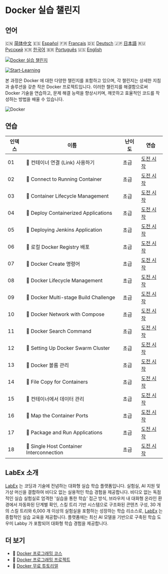 # Docker 실습 챌린지

## 언어

🇨🇳 [简体中文](README_zh.md) 🇪🇸 [Español](README_es.md) 🇫🇷 [Français](README_fr.md) 🇩🇪 [Deutsch](README_de.md) 🇯🇵 [日本語](README_ja.md) 🇷🇺 [Русский](README_ru.md) 🇰🇷 [한국어](README_ko.md) 🇧🇷 [Português](README_pt.md) 🇺🇸 [English](README.md) 

[![Docker 실습 챌린지](https://cover-creator.labex.io/docker-practice-challenges.png?lang=ko)](https://labex.io/ko/courses/docker-practice-challenges)

[![Start-Learning](https://img.shields.io/badge/Start-Learning-whitesmoke?style=for-the-badge)](https://labex.io/ko/courses/docker-practice-challenges)

본 과정은 Docker 에 대한 다양한 챌린지를 포함하고 있으며, 각 챌린지는 상세한 지침과 솔루션을 갖춘 작은 Docker 프로젝트입니다. 이러한 챌린지를 해결함으로써 Docker 기술을 연습하고, 문제 해결 능력을 향상시키며, 깨끗하고 효율적인 코드를 작성하는 방법을 배울 수 있습니다.

![Docker](https://img.shields.io/badge/Docker-whitesmoke?style=for-the-badge&logo=docker)


## 연습

|   인덱스 | 이름                                      | 난이도   | 연습                                                                                                                                                  |
|----------|-------------------------------------------|----------|-------------------------------------------------------------------------------------------------------------------------------------------------------|
|       01 | 🎯  컨테이너 연결 (Link) 사용하기         | 초급     | <a target='_blank' href='https://labex.io/ko/labs/docker-connect-containers-with-link-49351?course=docker-practice-challenges'>도전 시작</a>          |
|       02 | 🎯  Connect to Running Container          | 초급     | <a target='_blank' href='https://labex.io/ko/labs/docker-connect-to-running-container-15812?course=docker-practice-challenges'>도전 시작</a>          |
|       03 | 🎯  Container Lifecycle Management        | 초급     | <a target='_blank' href='https://labex.io/ko/labs/docker-container-lifecycle-management-7767?course=docker-practice-challenges'>도전 시작</a>         |
|       04 | 🎯  Deploy Containerized Applications     | 초급     | <a target='_blank' href='https://labex.io/ko/labs/docker-deploy-containerized-applications-16240?course=docker-practice-challenges'>도전 시작</a>     |
|       05 | 🎯  Deploying Jenkins Application         | 초급     | <a target='_blank' href='https://labex.io/ko/labs/docker-deploying-jenkins-application-18264?course=docker-practice-challenges'>도전 시작</a>         |
|       06 | 🎯  로컬 Docker Registry 배포             | 초급     | <a target='_blank' href='https://labex.io/ko/labs/docker-deploying-local-docker-registry-17804?course=docker-practice-challenges'>도전 시작</a>       |
|       07 | 🎯  Docker Create 명령어                  | 초급     | <a target='_blank' href='https://labex.io/ko/labs/docker-docker-create-command-15817?course=docker-practice-challenges'>도전 시작</a>                 |
|       08 | 🎯  Docker Lifecycle Management           | 초급     | <a target='_blank' href='https://labex.io/ko/labs/docker-docker-lifecycle-management-16232?course=docker-practice-challenges'>도전 시작</a>           |
|       09 | 🎯  Docker Multi-stage Build Challenge    | 초급     | <a target='_blank' href='https://labex.io/ko/labs/docker-docker-multi-stage-build-challenge-15810?course=docker-practice-challenges'>도전 시작</a>    |
|       10 | 🎯  Docker Network with Compose           | 초급     | <a target='_blank' href='https://labex.io/ko/labs/docker-docker-network-with-compose-15003?course=docker-practice-challenges'>도전 시작</a>           |
|       11 | 🎯  Docker Search Command                 | 초급     | <a target='_blank' href='https://labex.io/ko/labs/docker-docker-search-command-16016?course=docker-practice-challenges'>도전 시작</a>                 |
|       12 | 🎯  Setting Up Docker Swarm Cluster       | 초급     | <a target='_blank' href='https://labex.io/ko/labs/docker-setting-up-docker-swarm-cluster-22289?course=docker-practice-challenges'>도전 시작</a>       |
|       13 | 🎯  Docker 볼륨 관리                      | 초급     | <a target='_blank' href='https://labex.io/ko/labs/docker-docker-volume-management-7769?course=docker-practice-challenges'>도전 시작</a>               |
|       14 | 🎯  File Copy for Containers              | 초급     | <a target='_blank' href='https://labex.io/ko/labs/docker-file-copy-for-containers-15813?course=docker-practice-challenges'>도전 시작</a>              |
|       15 | 🎯  컨테이너에서 데이터 관리              | 초급     | <a target='_blank' href='https://labex.io/ko/labs/docker-manage-data-in-containers-15896?course=docker-practice-challenges'>도전 시작</a>             |
|       16 | 🎯  Map the Container Ports               | 초급     | <a target='_blank' href='https://labex.io/ko/labs/docker-map-the-container-ports-16309?course=docker-practice-challenges'>도전 시작</a>               |
|       17 | 🎯  Package and Run Applications          | 초급     | <a target='_blank' href='https://labex.io/ko/labs/docker-package-and-run-applications-16242?course=docker-practice-challenges'>도전 시작</a>          |
|       18 | 🎯  Single Host Container Interconnection | 초급     | <a target='_blank' href='https://labex.io/ko/labs/docker-single-host-container-interconnection-18452?course=docker-practice-challenges'>도전 시작</a> |

## LabEx 소개

[LabEx](https://labex.io) 는 코딩과 기술에 전념하는 대화형 실습 학습 플랫폼입니다. 실험실, AI 지원 및 가상 머신을 결합하여 비디오 없는 실용적인 학습 경험을 제공합니다. 비디오 없는 독점적인 실습 실험실로 엄격한 '실습을 통한 학습' 접근 방식, 브라우저 내 대화형 온라인 환경에서 자동화된 단계별 확인, 스킬 트리 기반 시스템으로 구조화된 콘텐츠 구성, 30 개의 스킬 트리와 6,000 개 이상의 실험실을 포함하는 성장하는 학습 리소스로, [LabEx](https://labex.io) 는 종합적인 실습 교육을 제공합니다. 플랫폼에는 최신 AI 모델을 기반으로 구축된 학습 도우미 Labby 가 포함되어 대화형 학습 경험을 제공합니다.

## 더 보기

- 🔗 [Docker 프로그래밍 코스](https://github.com/labex-labs/awesome-programming-courses)
- 🔗 [Docker 프로그래밍 프로젝트](https://github.com/labex-labs/awesome-programming-projects)
- 🔗 [Docker 무료 튜토리얼](https://github.com/labex-labs/docker-free-tutorials)

